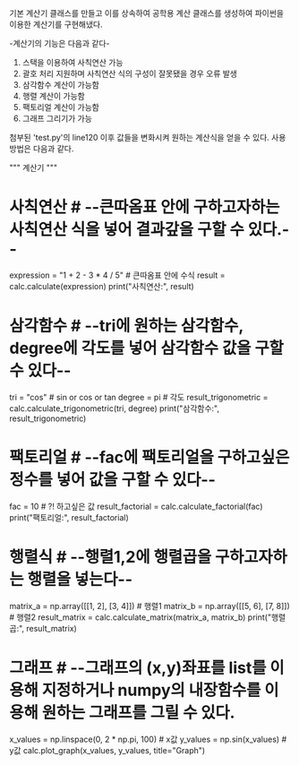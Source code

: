 기본 계산기 클래스를 만들고 이를 상속하여 공학용 계산 클래스를 생성하여 파이썬을 이용한 계산기를 구현해냈다.

-계산기의 기능은 다음과 같다-
1. 스택을 이용하여 사칙연산 가능
2. 괄호 처리 지원하며 사칙연산 식의 구성이 잘못됐을 경우 오류 발생
3. 삼각함수 계산이 가능함
4. 행렬 계산이 가능함
5. 팩토리얼 계산이 가능함
6. 그래프 그리기가 가능

첨부된 'test.py'의 line120 이후 값들을 변화시켜 원하는 계산식을 얻을 수 있다.
사용방법은 다음과 같다.

"""         계산기         """

# 사칙연산 #  --큰따옴표 안에 구하고자하는 사칙연산 식을 넣어 결과갚을 구할 수 있다.--
expression = "1 + 2 - 3 * 4 / 5" # 큰따옴표 안에 수식
result = calc.calculate(expression)
print("사칙연산:", result)

# 삼각함수 #  --tri에 원하는 삼각함수, degree에 각도를 넣어 삼각함수 값을 구할 수 있다--
tri = "cos" # sin or cos or tan
degree = pi # 각도
result_trigonometric = calc.calculate_trigonometric(tri, degree)
print("삼각함수:", result_trigonometric)

# 팩토리얼 #  --fac에 팩토리얼을 구하고싶은 정수를 넣어 값을 구할 수 있다--
fac = 10 # ?! 하고싶은 값
result_factorial = calc.calculate_factorial(fac)
print("팩토리얼:", result_factorial)

# 행렬식 #  --행렬1,2에 행렬곱을 구하고자하는 행렬을 넣는다--
matrix_a = np.array([[1, 2], [3, 4]]) # 행렬1
matrix_b = np.array([[5, 6], [7, 8]]) # 행렬2
result_matrix = calc.calculate_matrix(matrix_a, matrix_b)
print("행렬곱:", result_matrix)

# 그래프 # --그래프의 (x,y)좌표를 list를 이용해 지정하거나 numpy의 내장함수를 이용해 원하는 그래프를 그릴 수 있다.
x_values = np.linspace(0, 2 * np.pi, 100) # x값
y_values = np.sin(x_values) # y값
calc.plot_graph(x_values, y_values, title="Graph")
